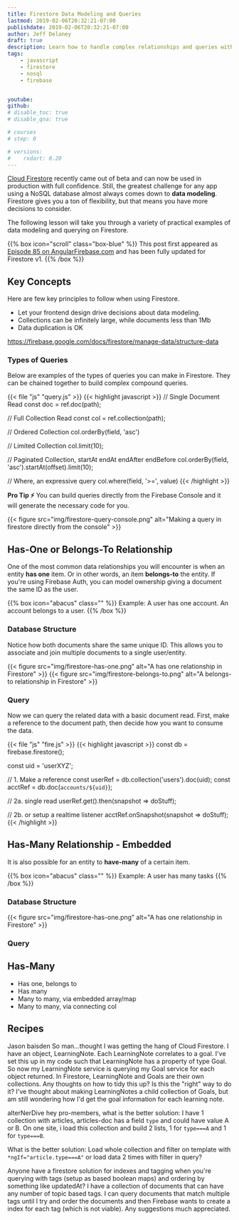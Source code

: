```yaml
---
title: Firestore Data Modeling and Queries
lastmod: 2019-02-06T20:32:21-07:00
publishdate: 2019-02-06T20:32:21-07:00
author: Jeff Delaney
draft: true
description: Learn how to handle complex relationships and queries with Firebase Firestore
tags: 
    - javascript
    - firestore
    - nosql
    - firebase


youtube: 
github: 
# disable_toc: true
# disable_qna: true

# courses
# step: 0

# versions:
#    rxdart: 0.20
---
```


[Cloud Firestore](https://firebase.google.com/docs/firestore/query-data/queries) recently came out of beta and can now be used in production with full confidence. Still, the greatest challenge for any app using a NoSQL database almost always comes down to **data modeling**. Firestore gives you a ton of flexibility, but that means you have more decisions to consider. 

The following lesson will take you through a variety of practical examples of data modeling and querying on Firestore. 



{{% box icon="scroll" class="box-blue" %}}
This post first appeared as [Episode 85 on AngularFirebase.com](https://angularfirebase.com/lessons/firestore-nosql-data-modeling-by-example/) and has been fully updated for Firestore v1. 
{{% /box %}}

## Key Concepts

Here are few key principles to follow when using Firestore.

- Let your frontend design drive decisions about data modeling. 
- Collections can be infinitely large, while documents less than 1Mb
- Data duplication is OK


https://firebase.google.com/docs/firestore/manage-data/structure-data


### Types of Queries

Below are examples of the types of queries you can make in Firestore. They can be chained together to build complex compound queries. 

{{< file "js" "query.js" >}}
{{< highlight javascript >}}
// Single Document Read 
const doc = ref.doc(path);

// Full Collection Read
const col = ref.collection(path);

// Ordered Collection
col.orderBy(field, 'asc')

// Limited Collection
col.limit(10);

// Paginated Collection, startAt endAt endAfter endBefore
col.orderBy(field, 'asc').startAt(offset).limit(10);

// Where, an expressive query
col.where(field, '>=', value)
{{< /highlight >}}

**Pro Tip ⚡** You can build queries directly from the Firebase Console and it will generate the necessary code for you. 

{{< figure src="img/firestore-query-console.png" alt="Making a query in firestore directly from the console" >}}


## Has-One or Belongs-To Relationship

One of the most common data relationships you will encounter is when an entity **has one** item. Or in other words, an item **belongs-to** the entity. If you're using Firebase Auth, you can model ownership giving a document the same ID as the user. 

{{% box icon="abacus" class="" %}}
Example: A user has one account. An account belongs to a user. 
{{% /box %}}

### Database Structure

Notice how both documents share the same unique ID. This allows you to associate and join multiple documents to a single user/entity. 


{{< figure src="img/firestore-has-one.png" alt="A has one relationship in Firestore" >}}
{{< figure src="img/firestore-belongs-to.png" alt="A belongs-to relationship in Firestore" >}}

### Query

Now we can query the related data with a basic document read. First, make a reference to the document path, then decide how you want to consume the data. 

{{< file "js" "fire.js" >}}
{{< highlight javascript >}}
const db = firebase.firestore();

const uid = 'userXYZ';

// 1. Make a reference
const userRef = db.collection('users').doc(uid);
const acctRef = db.doc(`accounts/${uid}`);

// 2a. single read
userRef.get().then(snapshot => doStuff);

// 2b. or setup a realtime listener
acctRef.onSnapshot(snapshot => doStuff);
{{< /highlight >}}


## Has-Many Relationship - Embedded

It is also possible for an entity to **have-many** of a certain item. 

{{% box icon="abacus" class="" %}}
Example: A user has many tasks
{{% /box %}}

### Database Structure

{{< figure src="img/firestore-has-one.png" alt="A has one relationship in Firestore" >}}

### Query

## Has-Many




- Has one, belongs to
- Has many
- Many to many, via embedded array/map
- Many to many, via connecting col



## Recipes

Jason baisden So man...thought I was getting the hang of Cloud Firestore. I have an object, LearningNote. Each LearningNote correlates to a goal. I've set this up in my code such that LearningNote has a property of type Goal. So now my LearningNote service is querying my Goal service for each object returned. In Firestore, LearningNote and Goals are their own collections. Any thoughts on how to tidy this up? Is this the "right" way to do it? I've thought about making LearningNotes a child collection of Goals, but am still wondering how I'd get the goal information for each learning note.

alterNerDive hey pro-members, what is the better solution:
I have 1 collection with articles, articles-doc has a field `type` and could have value A or B.
On one site, i load this collection and build 2 lists, 1 for `type===A` and 1 for `type===B`.

What is the better solution:
Load whole collection and filter on template with `*ngIf="article.type===A"` or load data 2 times with filter in query?


Anyone have a firestore solution for indexes and tagging when you're querying with tags (setup as based boolean maps) and ordering by something like updatedAt?  I have a collection of documents that can have any number of topic based tags.  I can query documents that match multiple tags until I try and order the documents and then Firebase wants to create a index for each tag (which is not viable).  Any suggestions much appreciated.
